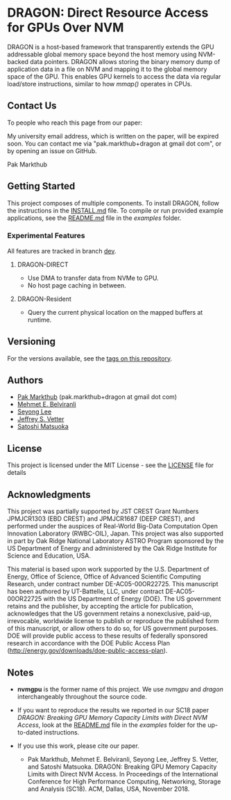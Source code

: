 # DRAGON: Direct Resource Access for GPUs Over NVM

DRAGON is a host-based framework that transparently extends the GPU addressable
global memory space beyond the host memory using NVM-backed data pointers.
DRAGON allows storing the binary memory dump of application data in a file on
NVM and mapping it to the global memory space of the GPU. This enables GPU
kernels to access the data via regular load/store instructions, similar to how
*mmap()* operates in CPUs.

## Contact Us

To people who reach this page from our paper: 

My university email address, which is written on the paper, will be expired
soon. You can contact me via "pak.markthub+dragon at gmail dot com", or by
opening an issue on GitHub.

Pak Markthub

## Getting Started

This project composes of multiple components. To install DRAGON, follow the
instructions in the [INSTALL.md](INSTALL.md) file. To compile or run provided
example applications, see the [README.md](examples/README.md) file in the
*examples* folder.

### Experimental Features

All features are tracked in branch [dev](https://github.com/pakmarkthub/dragon/tree/dev).

1. DRAGON-DIRECT
   - Use DMA to transfer data from NVMe to GPU.
   - No host page caching in between.

2. DRAGON-Resident
   - Query the current physical location on the mapped buffers at runtime.


## Versioning

For the versions available, see the [tags on this repository](https://github.com/pakmarkthub/dragon/tags). 

## Authors

* [Pak Markthub](https://www.linkedin.com/in/pakmarkthub) (pak.markthub+dragon at gmail dot com)
* [Mehmet E. Belviranli](https://ft.ornl.gov/~belviranli/)
* [Seyong Lee](https://ft.ornl.gov/~lees2/)
* [Jeffrey S. Vetter](https://ft.ornl.gov/~vetter/)
* [Satoshi Matsuoka](http://www.r-ccs.riken.jp/en/overview/leadership.html)

## License

This project is licensed under the MIT License - see the [LICENSE](LICENSE) file for details

## Acknowledgments

This project was partially supported by JST CREST Grant Numbers JPMJCR1303
(EBD CREST) and JPMJCR1687 (DEEP CREST), and performed under the auspices of
Real-World Big-Data Computation Open Innovation Laboratory (RWBC-OIL), Japan.
This project was also supported in part by Oak Ridge National Laboratory ASTRO
Program sponsored by the US Department of Energy and administered by the Oak
Ridge Institute for Science and Education, USA. 

This material is based upon work supported by the U.S. Department of Energy,
Office of Science, Office of Advanced Scientific Computing Research, under
contract number DE-AC05-00OR22725. This manuscript has been authored by
UT-Battelle, LLC, under contract DE-AC05-00OR22725 with the US Department of
Energy (DOE). The US government retains and the publisher, by accepting the
article for publication, acknowledges that the US government retains a
nonexclusive, paid-up, irrevocable, worldwide license to publish or reproduce
the published form of this manuscript, or allow others to do so, for US
government purposes. DOE will provide public access to these results of
federally sponsored research in accordance with the DOE Public Access Plan
(http://energy.gov/downloads/doe-public-access-plan).

## Notes

* **nvmgpu** is the former name of this project. We use *nvmgpu* and *dragon*
interchangeably throughout the source code.

* If you want to reproduce the results we reported in our SC18 paper *DRAGON:
Breaking GPU Memory Capacity Limits with Direct NVM Access*, look at the
[README.md](examples/README.md) file in the *examples* folder for the
up-to-dated instructions.

* If you use this work, please cite our paper.

    * Pak Markthub, Mehmet E. Belviranli, Seyong Lee, Jeffrey S. Vetter, and Satoshi
Matsuoka. DRAGON: Breaking GPU Memory Capacity Limits with Direct NVM Access. In
Proceedings of the International Conference for High Performance Computing,
Networking, Storage and Analysis (SC18). ACM, Dallas, USA, November 2018.
